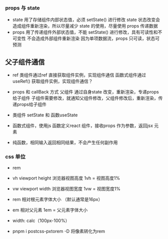 ### props 与 state
- state 用了存储组件内部状态值，必须 setState() 进行修改
  state 状态改变会造成组件重新渲染，所以尽量减少 state 的使用，尽量使用 props 传递数据
- props 用了传递组件外部状态值，不能 setState() 进行修改，具有可读性和不可变性
  不会造成外部组件重新渲染
  因为单项数据流，props 只可读，状态可预测

## 父子组件通信
- ref 类组件通过ref 直接获取组件实例，实现组件通信
  函数式组件通过 useRef() 获取组件实例，实现组件通信？
- props 和 callBack 方式
  父组件 通过自身state 改变，重新渲染，专递props给子组件
  子组件需要修改，就通知父组件修改，父组件修改后，重新渲染，传递props给子组件

- 类组件 setState 和 函数useState 

- 函数式组件，使用js 函数定义react 组件，接收props 作为参数，返回jsx 元素
- 纯函数，相同输入返回相同结果，不会产生任何副作用

### css 单位
- rem 
- vh viewport height 浏览器视图高度 1vh = 视图高度1%
- vw viewport width 浏览器视图宽度 1vw = 视图宽度1%
- rem 相对根元素<html>字体大小 （默认通常是16px）
- em 相对父元素 1em = 父元素字体大小

- width: calc（100px-100%）
- pnpm i postcss-pxtorem -D 将像素转化为rem


